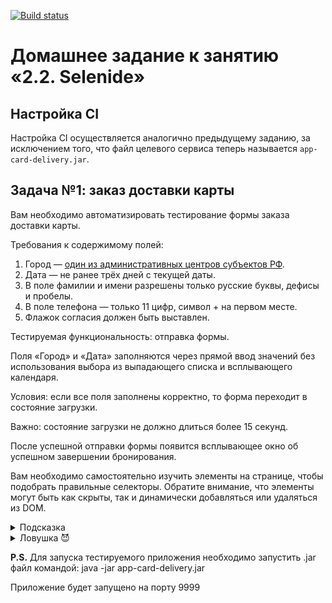 [![Build status](https://ci.appveyor.com/api/projects/status/7j7dp7he7f3sgebx/branch/master?svg=true)](https://ci.appveyor.com/project/TatianaRudikova/basicsofautomation-selenide/branch/master)

# Домашнее задание к занятию «2.2. Selenide»

## Настройка CI
    
Настройка CI осуществляется аналогично предыдущему заданию, за исключением того, что файл целевого сервиса теперь называется `app-card-delivery.jar`.

## Задача №1: заказ доставки карты

Вам необходимо автоматизировать тестирование формы заказа доставки карты.


Требования к содержимому полей:
1. Город — [один из административных центров субъектов РФ](https://ru.wikipedia.org/wiki/%D0%90%D0%B4%D0%BC%D0%B8%D0%BD%D0%B8%D1%81%D1%82%D1%80%D0%B0%D1%82%D0%B8%D0%B2%D0%BD%D1%8B%D0%B5_%D1%86%D0%B5%D0%BD%D1%82%D1%80%D1%8B_%D1%81%D1%83%D0%B1%D1%8A%D0%B5%D0%BA%D1%82%D0%BE%D0%B2_%D0%A0%D0%BE%D1%81%D1%81%D0%B8%D0%B9%D1%81%D0%BA%D0%BE%D0%B9_%D0%A4%D0%B5%D0%B4%D0%B5%D1%80%D0%B0%D1%86%D0%B8%D0%B8).
1. Дата — не ранее трёх дней с текущей даты.
1. В поле фамилии и имени разрешены только русские буквы, дефисы и пробелы.
1. В поле телефона — только 11 цифр, символ + на первом месте.
1. Флажок согласия должен быть выставлен.

Тестируемая функциональность: отправка формы.

Поля «Город» и «Дата» заполняются через прямой ввод значений без использования выбора из выпадающего списка и всплывающего календаря.

Условия: если все поля заполнены корректно, то форма переходит в состояние загрузки.

Важно: состояние загрузки не должно длиться более 15 секунд.

После успешной отправки формы появится всплывающее окно об успешном завершении бронирования.

Вам необходимо самостоятельно изучить элементы на странице, чтобы подобрать правильные селекторы. Обратите внимание, что элементы могут быть как скрыты, так и динамически добавляться или удаляться из DOM.

<details>
    <summary>Подсказка</summary>

    Смотрите на `data-test-id`, но помните, что он может быть не у всех элементов.
</details>

<details>
    <summary>Ловушка 😈</summary>

    Дата и время всегда будут уязвимым местом ваших тестов. Ключевая ловушка в том, что, если вы их захардкодите, то тест, который работал сегодня, уже может не работать завтра, через неделю, месяц, потому что дата может перейти в разряд условного прошлого для приложения и стать невалидной.

    Кроме того, дата и время — это одно из немногих мест в тестах, где вам **иногда** придётся писать логику.
</details>

**P.S.** Для запуска тестируемого приложения необходимо запустить .jar файл командой: java -jar app-card-delivery.jar

Приложение будет запущено на порту 9999
